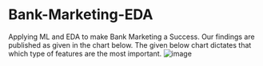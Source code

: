 # Bank-Marketing-EDA
Applying ML and EDA to make Bank Marketing a Success.
Our findings are published as given in the chart below.
The given below chart dictates that which type of features are the most important.
![image](https://user-images.githubusercontent.com/10824834/207998474-33fe8f12-520c-4bd8-959a-cdaca4efc848.png)

